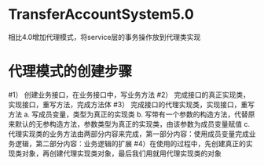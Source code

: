 # TransferAccountSystem5.0
相比4.0增加代理模式，将service层的事务操作放到代理类实现
#	代理模式的创建步骤
#1）	创建业务接口，在业务接口中，写业务方法
#2）	完成接口的真正实现类，实现接口，重写方法，完成方法体
#3）	完成接口的代理实现类，实现接口，重写方法
a.	写成员变量，类型为真正的实现类
b.	写带有一个参数的构造方法，代替原来默认的无参构造方法，参数类型为真正的实现类，由该参数为成员变量赋值
c.	代理实现类的业务方法由两部分内容来完成，第一部分内容：使用成员变量完成业务逻辑，第二部分内容：业务逻辑的扩展
#4）在使用的过程中，先创建真正的实现类对象，再创建代理实现类对象，最后我们用就用代理实现类的对象
